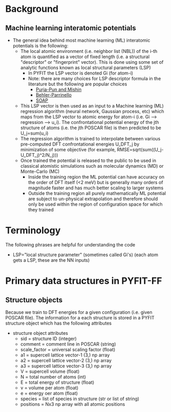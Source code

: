 # Background

## Machine learning interatomic potentials 

- The general idea behind most machine learning (ML) interatomic potentials is the following:
	* The local atomic environment (i.e. neighbor list (NBL)) of the i-th atom is quantified as a vector of fixed length (i.e. a structural "descriptor" or "fingerprint" vector). This is done using some set of analytic functions known as local structural parameters (LSP)
		* In PYFIT the LSP vector is denoted Gi (for atom-i)
		* Note: there are many choices for LSP descriptor formula in the literature but the following are popular choices  
			- [Purja-Pun and Mishin](https://www.nature.com/articles/s41467-019-10343-5) 
			- [Behler-Parrinello](https://journals.aps.org/prl/abstract/10.1103/PhysRevLett.98.146401) 
			- [SOAP](https://journals.aps.org/prb/abstract/10.1103/PhysRevB.87.184115) 
	* This LSP vector is then used as an input to a Machine learning (ML) regression algorithm (neural network, Gaussian process, etc) which maps from the LSP vector to atomic energy for atom-i (i.e. Gi --> regression --> u_i). The confrontational potential energy of the jth structure of atoms (i.e. the jth POSCAR file) is then predicted to be U_j=sum(u_i)
	* The regression algorithm is trained to interpolate between various pre-computed DFT confrontational energies U_DFT_j by minimization of some objective (for example, RMSE=sqrt(sum((U_j-U_DFT_j)^2/N_j)))
	* Once trained the potential is released to the public to be used in classical atomistic simulations such as molecular dynamics (MD) or Monte-Carlo (MC)
		- Inside the training region the ML potential can have accuracy on the order of DFT itself (<2 meV) but is generally many orders of magnitude faster and has much better scaling to larger systems
		- Outside the training region all purely mathematically ML potential are subject to un-physical extrapolation and therefore should only be used within the region of configuration space for which they trained 


# Terminology 
The following phrases are helpful for understanding the code 
+ LSP="local structure parameter" (sometimes called Gi's) (each atom gets a LSP, these are the NN inputs)


# Primary data structures in PYFIT-FF

## Structure objects 

Because we train to DFT energies for a given configuration (i.e. given POSCAR file). The information for a each structure is stored in a PYFIT structure object which has the following attributes  

+ structure object attributes 
	- sid			= structure ID (integer)
	- comment		= comment line in POSCAR (string)
	- scale_factor	= universal scaling factor  (float) 
	- a1			= supercell lattice vector-1  (3,) np array
	- a2			= supercell lattice vector-2  (3,) np array
	- a3			= supercell lattice vector-3  (3,) np array
	- V				= supercell volume (float)
	- N      		= total number of atoms (int)
	- E				= total energy of structure (float)
	- v				= volume per atom (float)
	- e				= energy oer atom (float)
	- species		= list of species in structure (str or list of string)
	- positions		= Nx3 np array with all atomic positions 


